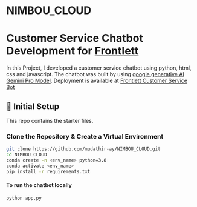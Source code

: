 # NIMBOU_CLOUD
# Customer Service Chatbot Development for [Frontlett](https://www.frontlett.com/)

In this Project, I developed a customer service chatbot using python, html, css and javascript. 
The chatbot was built by using [google generative AI Gemini Pro Model](https://ai.google.dev/gemini-api/docs/api-key).
Deployment is available at [Frontlett Customer Service Bot](https://nimbou-cloud.onrender.com/)

## 🔗 **Initial Setup**

This repo contains the starter files.

### **Clone the Repository & Create a Virtual Environment**
```sh
git clone https://github.com/mudathir-ay/NIMBOU_CLOUD.git
cd NIMBOU_CLOUD
conda create -n <env_name> python=3.8
conda activate <env_name>
pip install -r requirements.txt
```

#### **To run the chatbot locally**
```sh
python app.py
```
